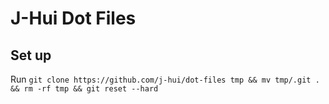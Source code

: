 J-Hui Dot Files
===============

Set up
------
Run `git clone https://github.com/j-hui/dot-files tmp && mv tmp/.git . && rm -rf tmp && git reset --hard`



